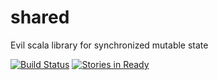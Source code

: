 shared
======

Evil scala library for synchronized mutable state

[![Build Status](https://api.travis-ci.org/stacycurl/shared.png?branch=master)](https://travis-ci.org/stacycurl/shared)
[![Stories in Ready](https://badge.waffle.io/stacycurl/shared.png?label=ready&title=Ready)](http://waffle.io/stacycurl/shared)
